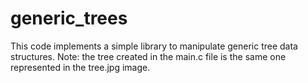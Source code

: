 # generic_trees
This code implements a simple library to manipulate generic tree data structures.
Note: the tree created in the main.c file is the same one represented in the tree.jpg image.
